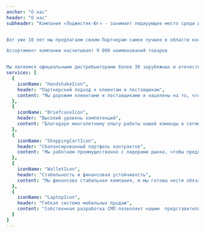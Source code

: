 ```yaml
---
anchor: "О нас"
header: "О нас"
subheader: "Компания «Лоджистик-Юг» - занимает лидирующее место среди дистрибуторских компаний Юга России в области потребительских товаров повседневного спроса (FMCG)


Вот уже 10 лет мы предлагаем своим Партнерам самое лучшее в области косметики, хозяйственных товаров, бытовой химии и средств гигиены.

Ассортимент компании насчитывает 9 000 наименований товаров


Мы являемся официальными дистрибьюторами более 30 зарубежных и отечественных производителей. В своей работе мы руководствуемся системным подходом и используем современные бизнес-процессы"
services: [
  {
    iconName: "HandshakeIcon",
    header: "Партнерский подход к клиентам и поставщикам",
    content: "Мы дорожим клиентами и поставщиками и нацелены на то, чтобы наше сотрудничество было наиболее эффективным и долгосрочным."
  },
  {
    iconName: "BriefcaseIcon",
    header: "Высокий уровень компетенций",
    content: "Благодаря многолетнему опыту работы нашей команды в сегменте FMCG, мы всегда готовы предложить нашим заказчикам взаимовыгодные условия"
  },
  {
    iconName: "ShoppingCartIcon",
    header: "Сбалансированный портфель контрактов",
    content: "Мы работаем преимущественно с лидерами рынка, чтобы предложить своим клиентам высокооборачиваемый ассортимент"
  },
  {
    iconName: "WalletIcon",
    header: "Стабильность и финансовая устойчивость",
    content: "Мы финансово стабильная компания, и мы готовы нести обязательства как перед своими поставщиками, так и перед заказчиками"
  },
  {
    iconName: "LaptopIcon",
    header: "Гибкая система мобильных продаж",
    content: "Собственная разработка СМП позволяет нашим  представителям подобрать для торговой точки наиболее востребованный ассортимент по лучшей цене"
  }
]
---
```

